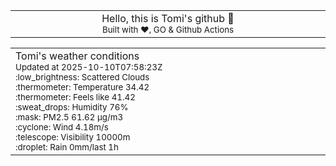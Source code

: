 
<div align="center">
<table>
<tbody>
<td align="center">
<img width="2000" height="0"><br>
Hello, this is Tomi's github 👋<br>
<sup>Built with ❤️, GO & Github Actions</sup><br>
<img width="2000" height="0">
</td>
</tbody>
</table>
</div>
<table>
<tbody>
<td align="left">
<img width="2000" height="0"><br>
Tomi's weather conditions<br>
<sup>Updated at 2025-10-10T07:58:23Z</sup><br>
<sup>:low_brightness: Scattered Clouds</sup><br>
<sup>:thermometer: Temperature 34.42 </sup><br>
<sup>:thermometer: Feels like 41.42</sup><br>
<sup>:sweat_drops: Humidity 76%</sup><br>
<sup>:mask: PM2.5 61.62 μg/m3</sup><br>
<sup>:cyclone: Wind 4.18m/s </sup><br>
<sup>:telescope: Visibility 10000m </sup><br>
<sup>:droplet: Rain 0mm/last 1h </sup><br>
<img width="2000" height="0">
</td>
<td align="left">
<img width="2000" height="0"><br>
<br>
<img width="2000" height="0">
</td>
</tbody>
</table>
</div>
    
